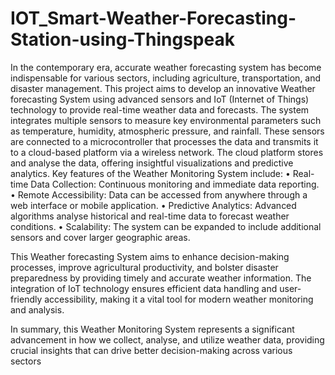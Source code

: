 # IOT_Smart-Weather-Forecasting-Station-using-Thingspeak
In the contemporary era, accurate weather forecasting system has become 
indispensable for various sectors, including agriculture, transportation, and disaster 
management. This project aims to develop an innovative Weather forecasting System 
using advanced sensors and IoT (Internet of Things) technology to provide real-time 
weather data and forecasts. 
The system integrates multiple sensors to measure key environmental parameters such 
as temperature, humidity, atmospheric pressure, and rainfall. These sensors are 
connected to a microcontroller that processes the data and transmits it to a cloud-based 
platform via a wireless network. The cloud platform stores and analyse the data, offering 
insightful visualizations and predictive analytics. 
Key features of the Weather Monitoring System include: 
• Real-time Data Collection: Continuous monitoring and immediate data 
reporting. 
• Remote Accessibility: Data can be accessed from anywhere through a web 
interface or mobile application. 
• Predictive Analytics: Advanced algorithms analyse historical and real-time data 
to forecast weather conditions. 
• Scalability: The system can be expanded to include additional sensors and 
cover larger geographic areas. 
 
This Weather forecasting System aims to enhance decision-making processes, improve 
agricultural productivity, and bolster disaster preparedness by providing timely and 
accurate weather information. The integration of IoT technology ensures efficient data 
handling and user-friendly accessibility, making it a vital tool for modern weather 
monitoring and analysis. 
 
In summary, this Weather Monitoring System represents a significant advancement in 
how we collect, analyse, and utilize weather data, providing crucial insights that can 
drive better decision-making across various sectors
